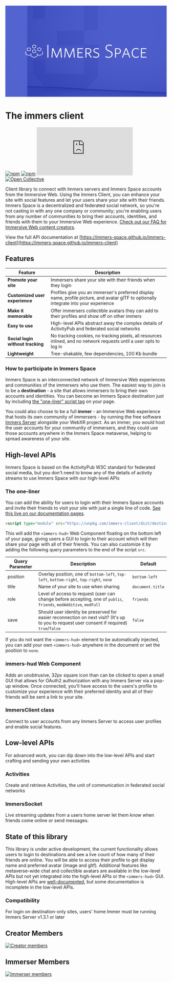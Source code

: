 ![Immers Space header](readme_files/header.png)

# The immers client

[![npm](https://img.shields.io/npm/v/immers-client)](https://www.npmjs.com/package/immers-client)
[![npm](https://img.shields.io/npm/dm/immers-client)](https://www.npmjs.com/package/immers-client)
[![Matrix](https://img.shields.io/matrix/immers-space:matrix.org?label=Matrix%20chat)](https://matrix.to/#/#immers-space:matrix.org)
[![Open Collective](https://opencollective.com/immers-space/tiers/badge.svg)](https://opencollective.com/immers-space)

Client library to connect with Immers servers and Immers Space accounts from the Immersive Web.
Using the Immers Client, you can enhance your site with social features and let your users
share your site with their friends. Immers Space is a decentralized and federated social network, so you're
not casting in with any one company or community; you're enabling users from any number of
communities to bring their accounts, identities, and friends with them to your Immersive
Web experience. [Check out our FAQ for Immersive Web content creators](https://web.immers.space/immersive-web-creators-frequently-asked-questions/).

View the full API documentation at
[https://immers-space.github.io/immers-client](https://immers-space.github.io/immers-client)

## Features

| Feature | Description |
| --- | --- |
| **Promote your site** | Immersers share your site with their friends when they login |
| **Customized user experience** | Profiles give you an immerser's preferred display name, profile picture, and avatar glTF to optionally integrate into your experience |
| **Make it memorable** | Offer immersers collectible avatars they can add to their profiles and show off on other immers |
| **Easy to use** | High-level APIs abstract away the complex details of ActivityPub and federated social networks |
| **Social login without tracking** | No tracking cookies, no tracking pixels, all resources inlined, and no network requests until a user opts to log in |
| **Lightweight** | Tree-shakable, few dependencies, 100 Kb bundle |

### How to participate in Immers Space

Immers Space is an interconnected network of Immersive Web experiences
and communities of the immersers who use them.
The easiest way to join is to be a **destination** - a site that allows immersers
to bring their own accounts and identities. You can become an Immers Space destination
just by including [the "one-liner" script tag](#the-one-liner) on your page.

You could also choose to be a full **immer** - an Immersive Web experience that hosts its own
community of immersers - by running the free software
[Immers Server](https://github.com/immers-space/immers)
alongside your WebXR project. As an immer, you would host the user accounts for your
community of immersers, and they could use those accounts anywhere in the Immers Space metaverse,
helping to spread awareness of your site.


## High-level APIs

Immers Space is based on the ActivityPub W3C standard for federated social media, but you
don't need to know any of the details of activity streams to use Immers Space with our 
high-level APIs

### The one-liner

You can add the ability for users to login with their Immers Space accounts and invite their
friends to visit your site with just a single line of code.
[See this live on our documentation pages](https://immers-space.github.io/immers-client).

```html
<script type="module" src="https://unpkg.com/immers-client/dist/destination.bundle.js"></script>
```

This will add the `<immers-hud>` Web Component floating on the bottom left of your page,
giving users a GUI to login to their account which will then share your page with all
of their friends. You can also customize it by adding the following query parameters
to the end of the script `src`.

| Query Parameter | Description | Default |
| --- | --- | --- |
| position | Overlay position, one of `bottom-left`, `top-left`, `bottom-right`, `top-right`, `none` | `bottom-left` |
| title | Name of your site to use when sharing | `document.title` |
| role | Level of access to request (user can change before accepting, one of `public`, `friends`, `modAdditive`, `modFull` | `friends` |
| save | Should user identity be preserved for easier reconnection on next visit? (It's up to you to request user consent if required) `true`/`false` | `false`

If you do not want the `<immers-hud>` element to be automatically injected,
you can add your own `<immers-hud>` anywhere in the document or set the position to `none`.

### immers-hud Web Component

Adds an unobtrusive, 32px square icon than can be clicked to open a small GUI that allows for
OAuth2 authorization with any Immers Server via a pop-up window. Once connected,
you'll have access to the users's profile to customize your experience with their preferred identity
and all of their friends will be sent a link to your site.

### ImmersClient class

Connect to user accounts from any Immers Server to access user profiles and enable social features. 

## Low-level APIs

For advanced work, you can dip down into the low-level APIs and start
crafting and sending your own activities

### Activities

Create and retrieve Activities, the unit of communication in federated social networks

### ImmersSocket

Live streaming updates from a users home server let them know when friends come online or send messages.

## State of this library

This library is under active development, the current functionality allows users to login
to destinations and see a live count of how many of their friends are online.
You will be able to access their
profile to get display name and preferred avatar (image and gltf). Additional features
like metaverse-wide chat and collectible avatars are available in the low-level APIs
but not yet integrated into the high-level APIs or the `<immers-hud>` GUI.
High-level APIs are [well-documented](https://immers-space.github.io/immers-client), but some documentation is incomplete in the low-level APIs.

### Compatibility

For login on destination-only sites, users' home Immer must be running Immers Server v1.3.1 or later

## Creator Members

[![Creator members](https://opencollective.com/immers-space/tiers/creator-member.svg?avatarHeight=36&width=600)](https://opencollective.com/immers-space)


## Immerser Members

[![Immerser members](https://opencollective.com/immers-space/tiers/immerser-member.svg?avatarHeight=36&width=600)](https://opencollective.com/immers-space)
